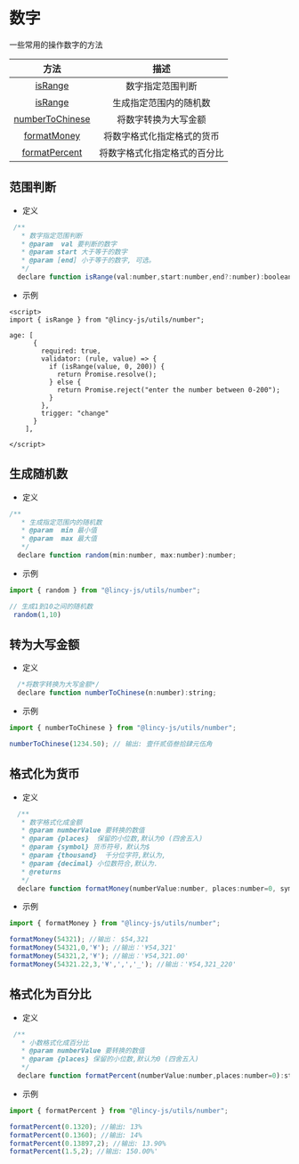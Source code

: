 # 数字

一些常用的操作数字的方法

| 方法 |  描述 |
| :----:| :----: |
| [isRange](#范围判断) | 数字指定范围判断 |
| [isRange](#生成随机数)| 生成指定范围内的随机数 |
| [numberToChinese](#转为大写金额)|  将数字转换为大写金额 |
| [formatMoney](#格式化为货币)| 将数字格式化指定格式的货币 |
| [formatPercent](#格式化为百分比)| 将数字格式化指定格式的百分比 |

## 范围判断

- 定义

```js
 /**
   * 数字指定范围判断
   * @param  val 要判断的数字
   * @param start 大于等于的数字
   * @param [end] 小于等于的数字, 可选。
   */
  declare function isRange(val:number,start:number,end?:number):boolean;
 ```

- 示例

```vue
<script>
import { isRange } from "@lincy-js/utils/number";

age: [
      {
        required: true,
        validator: (rule, value) => {
          if (isRange(value, 0, 200)) {
            return Promise.resolve();
          } else {
            return Promise.reject("enter the number between 0-200");
          }
        },
        trigger: "change"
      }
    ],

</script>

```
  
## 生成随机数

- 定义

```js
/**
   * 生成指定范围内的随机数
   * @param  min 最小值
   * @param  max 最大值
   */
  declare function random(min:number, max:number):number;
```

- 示例

```js
import { random } from "@lincy-js/utils/number";

// 生成1到10之间的随机数
 random(1,10)

```

## 转为大写金额

- 定义

```js
  /*将数字转换为大写金额*/
  declare function numberToChinese(n:number):string;
```

- 示例

```js
import { numberToChinese } from "@lincy-js/utils/number";

numberToChinese(1234.50); // 输出: 壹仟贰佰叁拾肆元伍角

```

## 格式化为货币

- 定义
  
```js
  /**
   * 数字格式化成金额
   * @param numberValue 要转换的数值
   * @param {places}  保留的小位数,默认为0 (四舍五入)
   * @param {symbol} 货币符号，默认为$
   * @param {thousand}  千分位字符,默认为,
   * @param {decimal} 小位数符合,默认为.
   * @returns 
   */
  declare function formatMoney(numberValue:number, places:number=0, symbol:string='$', thousand:string=',', decimal:string='.'):string
```

- 示例

```js
import { formatMoney } from "@lincy-js/utils/number";

formatMoney(54321); //输出： $54,321
formatMoney(54321,0,'¥'); //输出：'¥54,321'
formatMoney(54321,2,'¥'); //输出：'¥54,321.00'
formatMoney(54321.22,3,'¥',',','_'); //输出：'¥54,321_220'

```

## 格式化为百分比

- 定义
  
```js
 /**
   * 小数格式化成百分比
   * @param numberValue 要转换的数值
   * @param {places} 保留的小位数,默认为0 (四舍五入)
   */
  declare function formatPercent(numberValue:number,places:number=0):string
```

- 示例

```js
import { formatPercent } from "@lincy-js/utils/number";

formatPercent(0.1320); //输出: 13%
formatPercent(0.1360); //输出: 14%
formatPercent(0.13897,2); //输出: 13.90%
formatPercent(1.5,2); //输出: 150.00%'

```
